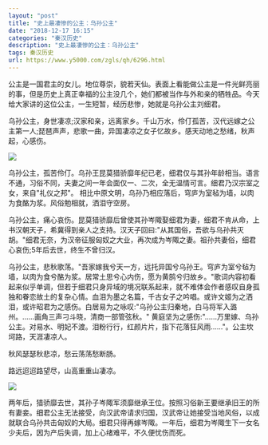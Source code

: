 ```yaml
---
layout: "post"
title: "史上最凄惨的公主：乌孙公主"
date: "2018-12-17 16:15"
categories: "秦汉历史"
description: "史上最凄惨的公主：乌孙公主"
tags: 秦汉历史
url: https://www.y5000.com/zgls/qh/6296.html
---
```






公主是一国君主的女儿。地位尊崇，貌若天仙。表面上看能做公主是一件光鲜亮丽的事，但是历史上真正幸福的公主没几个，她们都被当作与外和亲的牺牲品。今天给大家讲的这位公主，一生短暂，经历悲惨，她就是乌孙公主刘细君。

乌孙公主，身世凄凉;汉家和亲，远离家乡。千山万水，伶仃孤苦，汉代远嫁之公主第一人;琵琶声声，悲歌一曲，异国凄凉之女子忆故乡。感天动地之愁绪，秋声起，心感伤。

![](https://img.y5000.com/uploads/allimg/161201/8-161201113519162.jpg)

乌孙公主，孤苦伶仃。乌孙王昆莫猎骄靡年纪已老，细君仅与其孙年龄相当。语言不通，习俗不同，夫妻之间一年会面仅一、二次，全无温情可言。细君乃汉宗室之女，来自"礼仪之邦"。
相比中原文明，乌孙乃相应落后，穹庐为室毡为墙，以肉为食酪为浆。风俗勉相就，洒泪守空房。

乌孙公主，痛心哀伤。昆莫猎骄靡后曾使其孙岑陬娶细君为妻，细君不肯从命，上书汉朝天子，希冀得到亲人之支持。汉天子回曰:"从其国俗，吾欲与乌孙共灭胡。"细君无奈，为汉帝征服匈奴之大业，再次成为岑陬之妻。祖孙共妻俗，细君心哀伤;5年后去世，终生不曾归汉。

乌孙公主，悲秋歌荡。"吾家嫁我兮天一方，远托异国兮乌孙王。穹庐为室兮毡为墙，以肉为食兮酪为浆。居常土思兮心内伤，愿为黄鹄兮归故乡。"歌词内容初看起来似乎单调，但若于细君只身异域的境况联系起来，就不难体会作者感叹自身孤独和眷恋故土的复杂心情。血泪为墨之名篇，千古女子之吟唱。或许文姬为之洒泪，或许昭君为之感伤。白居易为之咏叹:"乌孙公主归秦地，白马将军入潞州。……画角三声刁斗晓，清商一部管弦秋。"
黄庭坚为之感伤:"……万里嫁、乌孙公主。对易水、明妃不渡。泪粉行行，红颜片片，指下花落狂风雨……"。公主坎坷路，天涯凄凉人。

秋风瑟瑟秋悲凉，愁云荡荡愁断肠。

路远迢迢路望尽，山高重重山凄凉。

![](https://img.y5000.com/uploads/allimg/161201/8-161201113512M2.jpg)

两年后，猎骄靡去世，其孙子岑陬军须靡继承王位。按照习俗新王要继承旧王的所有妻妾。细君公主无法接受，向汉武帝请求归国，汉武帝让她接受当地风俗，以成就联合乌孙共击匈奴的大局。细君只得再嫁岑陬。一年后，细君为岑陬生下一女名少夫后，因为产后失调，加上心绪难平，不久便忧伤而死。
